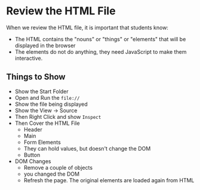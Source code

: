 # Review the HTML File

When we review the HTML file, it is important that students know:

- The HTML contains the "nouns" or "things" or "elements" that will be displayed in the browser
- The elements do not do anything, they need JavaScript to make them interactive.

## Things to Show

- Show the Start Folder
- Open and Run the `file://`
- Show the file being displayed
- Show the View -> Source
- Then Right Click and show `Inspect`
- Then Cover the HTML File
  - Header
  - Main
  - Form Elements
  - They can hold values, but doesn't change the DOM
  - Button
- DOM Changes
  - Remove a couple of objects
  - you changed the DOM
  - Refresh the page. The original elements are loaded again from HTML
